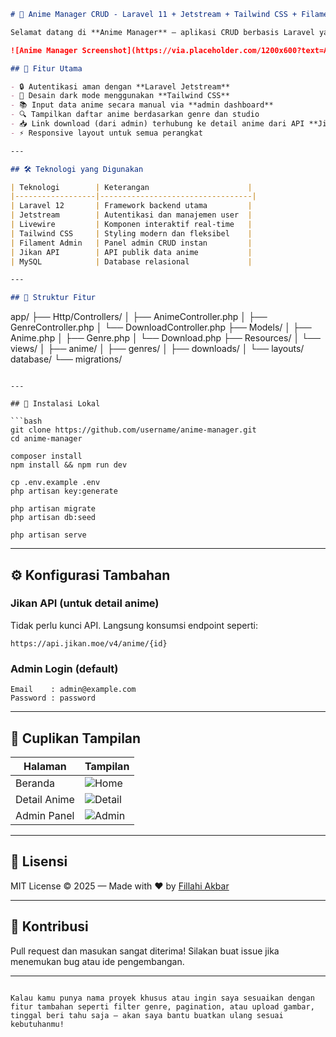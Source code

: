 ```markdown
# 🎌 Anime Manager CRUD - Laravel 11 + Jetstream + Tailwind CSS + Filament

Selamat datang di **Anime Manager** — aplikasi CRUD berbasis Laravel yang digunakan untuk mengelola koleksi anime, lengkap dengan fitur backend admin dan frontend publik.

![Anime Manager Screenshot](https://via.placeholder.com/1200x600?text=Anime+Manager+Screenshot)

## 🚀 Fitur Utama

- 🔒 Autentikasi aman dengan **Laravel Jetstream**
- 🎨 Desain dark mode menggunakan **Tailwind CSS**
- 📚 Input data anime secara manual via **admin dashboard**
- 🔍 Tampilkan daftar anime berdasarkan genre dan studio
- 📥 Link download (dari admin) terhubung ke detail anime dari API **Jikan**
- ⚡ Responsive layout untuk semua perangkat

---

## 🛠️ Teknologi yang Digunakan

| Teknologi        | Keterangan                      |
|------------------|----------------------------------|
| Laravel 12       | Framework backend utama         |
| Jetstream        | Autentikasi dan manajemen user  |
| Livewire         | Komponen interaktif real-time   |
| Tailwind CSS     | Styling modern dan fleksibel    |
| Filament Admin   | Panel admin CRUD instan         |
| Jikan API        | API publik data anime           |
| MySQL            | Database relasional             |

---

## 📂 Struktur Fitur

```

app/
├── Http/Controllers/
│   ├── AnimeController.php
│   ├── GenreController.php
│   └── DownloadController.php
├── Models/
│   ├── Anime.php
│   ├── Genre.php
│   └── Download.php
├── Resources/
│   └── views/
│       ├── anime/
│       ├── genres/
│       ├── downloads/
│       └── layouts/
database/
└── migrations/

````

---

## 🔧 Instalasi Lokal

```bash
git clone https://github.com/username/anime-manager.git
cd anime-manager

composer install
npm install && npm run dev

cp .env.example .env
php artisan key:generate

php artisan migrate
php artisan db:seed

php artisan serve
````

---

## ⚙️ Konfigurasi Tambahan

### Jikan API (untuk detail anime)

Tidak perlu kunci API. Langsung konsumsi endpoint seperti:

```
https://api.jikan.moe/v4/anime/{id}
```

### Admin Login (default)

```
Email    : admin@example.com
Password : password
```

---

## 📸 Cuplikan Tampilan

| Halaman      | Tampilan                                                         |
| ------------ | ---------------------------------------------------------------- |
| Beranda      | ![Home](https://via.placeholder.com/400x200?text=Beranda)        |
| Detail Anime | ![Detail](https://via.placeholder.com/400x200?text=Detail+Anime) |
| Admin Panel  | ![Admin](https://via.placeholder.com/400x200?text=Panel+Admin)   |

---

## 📃 Lisensi

MIT License © 2025 — Made with ❤️ by [Fillahi Akbar](mailto:fillahi099q@gmail.com)

---

## 🤝 Kontribusi

Pull request dan masukan sangat diterima!
Silakan buat issue jika menemukan bug atau ide pengembangan.

---

```

Kalau kamu punya nama proyek khusus atau ingin saya sesuaikan dengan fitur tambahan seperti filter genre, pagination, atau upload gambar, tinggal beri tahu saja — akan saya bantu buatkan ulang sesuai kebutuhanmu!
```
